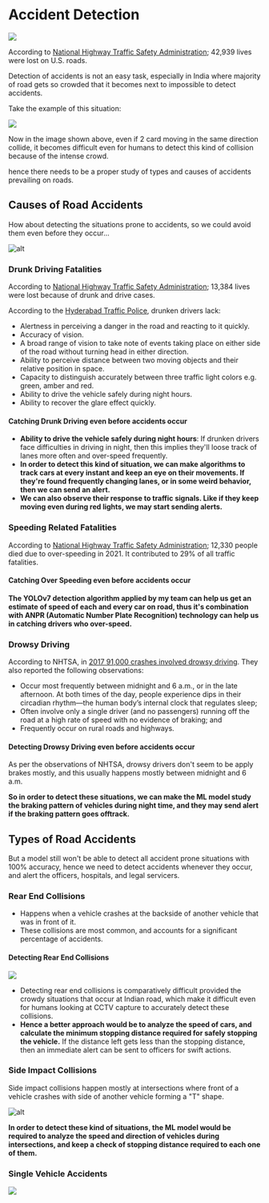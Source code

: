 # Accident Detection

![](https://images.indianexpress.com/2017/04/kolkata-road-accident_759_yt.jpg)

According to [National Highway Traffic Safety Administration](https://www.nhtsa.gov/); 42,939 lives were lost on U.S. roads.

Detection of accidents is not an easy task, especially in India where majority of road gets so crowded that it becomes next to impossible to detect accidents.

Take the example of this situation:

![](https://static.toiimg.com/thumb/msid-65737489,width-400,resizemode-4/65737489.jpg)

Now in the image shown above, even if 2 card moving in the same direction collide, it becomes difficult even for humans to detect this kind of collision because of the intense crowd.

hence there needs to be a proper study of types and causes of accidents prevailing on roads.

## Causes of Road Accidents

How about detecting the situations prone to accidents, so we could avoid them even before they occur...

![alt](https://cdn.pixabay.com/photo/2017/01/20/20/24/car-accident-1995852_1280.png)

### Drunk Driving Fatalities

According to [National Highway Traffic Safety Administration](https://www.nhtsa.gov/); 13,384 lives were lost because of drunk and drive cases.

According to the [Hyderabad Traffic Police](https://www.htp.gov.in/Drunken.html), drunken drivers lack:

- Alertness in perceiving a danger in the road and reacting to it quickly.
- Accuracy of vision.
- A broad range of vision to take note of events taking place on either side of the road without turning head in either direction.
- Ability to perceive distance between two moving objects and their relative position in space.
- Capacity to distinguish accurately between three traffic light colors e.g. green, amber and red.
- Ability to drive the vehicle safely during night hours.
- Ability to recover the glare effect quickly.

#### Catching Drunk Driving even before accidents occur

- **Ability to drive the vehicle safely during night hours**: If drunken drivers face difficulties in driving in night, then this implies they'll loose track of lanes more often and over-speed frequently.
- **In order to detect this kind of situation, we can make algorithms to track cars at every instant and keep an eye on their movements. If they're found frequently changing lanes, or in some weird behavior, then we can send an alert.**
- **We can also observe their response to traffic signals. Like if they keep moving even during red lights, we may start sending alerts.**

### Speeding Related Fatalities

According to [National Highway Traffic Safety Administration](https://www.nhtsa.gov/); 12,330 people died due to over-speeding in 2021. It contributed to 29% of all traffic fatalities.

#### Catching Over Speeding even before accidents occur

**The YOLOv7 detection algorithm applied by my team can help us get an estimate of speed of each and every car on road, thus it's combination with ANPR (Automatic Number Plate Recognition) technology can help us in catching drivers who over-speed.**

### Drowsy Driving

According to NHTSA, in [2017 91,000 crashes involved drowsy driving](https://www.nhtsa.gov/risky-driving/drowsy-driving). They also reported the following observations:

- Occur most frequently between midnight and 6 a.m., or in the late afternoon. At both times of the day, people experience dips in their circadian rhythm—the human body’s internal clock that regulates sleep;
- Often involve only a single driver (and no passengers) running off the road at a high rate of speed with no evidence of braking; and
- Frequently occur on rural roads and highways.

#### Detecting Drowsy Driving even before accidents occur

As per the observations of NHTSA, drowsy drivers don't seem to be apply brakes mostly, and this usually happens mostly between midnight and 6 a.m.

**So in order to detect these situations, we can make the ML model study the braking pattern of vehicles during night time, and they may send alert if the braking pattern goes offtrack.**

## Types of Road Accidents

But a model still won't be able to detect all accident prone situations with 100% accuracy, hence we need to detect accidents whenever they occur, and alert the officers, hospitals, and legal servicers.

### Rear End Collisions

- Happens when a vehicle crashes at the backside of another vehicle that was in front of it.
- These collisions are most common, and accounts for a significant percentage of accidents.

#### Detecting Rear End Collisions

![](https://i.ytimg.com/vi/HD6QGx9d8ow/maxresdefault.jpg)

- Detecting rear end collisions is comparatively difficult provided the crowdy situations that occur at Indian road, which make it difficult even for humans looking at CCTV capture to accurately detect these collisions.
- **Hence a better approach would be to analyze the speed of cars, and calculate the minimum stopping distance required for safely stopping the vehicle.** If the distance left gets less than the stopping distance, then an immediate alert can be sent to officers for swift actions.

### Side Impact Collisions

Side impact collisions happen mostly at intersections where front of a vehicle crashes with side of another vehicle forming a "T" shape.

![alt](https://florinroebig.com/wp-content/uploads/2020/07/side-collision-accident-scaled.jpg)

**In order to detect these kind of situations, the ML model would be required to analyze the speed and direction of vehicles during intersections, and keep a check of stopping distance required to each one of them.**

### Single Vehicle Accidents

![](https://turnto10.com/resources/media2/16x9/full/1015/center/80/b80c85b2-59d8-46c5-bdcc-6aae23b70983-large16x9_NKCRASHVIDEOPKG5PPKG.transfer_frame_69.jpg)